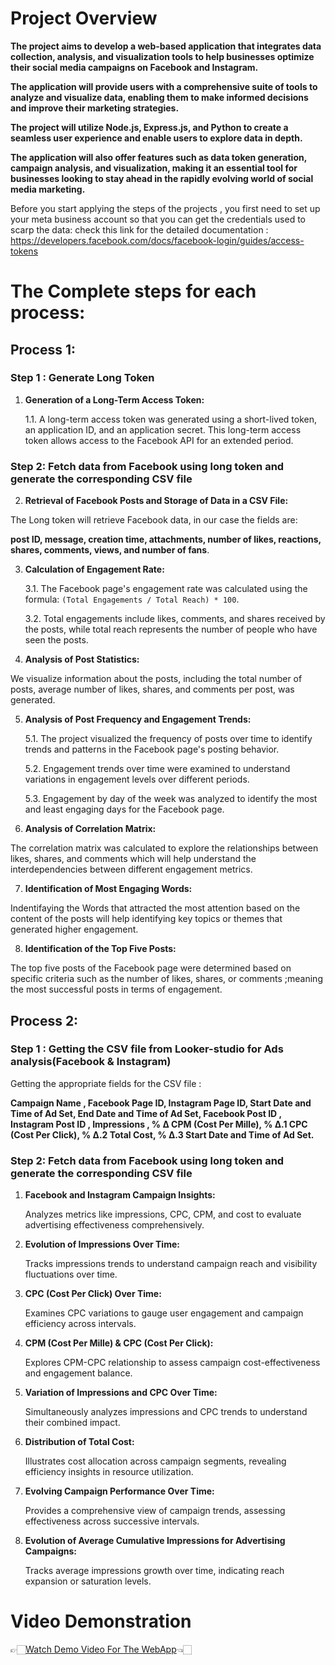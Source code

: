 # Project Overview

**The project aims to develop a web-based application that integrates data collection, analysis, and visualization tools to help businesses optimize their social media campaigns on Facebook and Instagram.**

**The application will provide users with a comprehensive suite of tools to analyze and visualize data, enabling them to make informed decisions and improve their marketing strategies.** 

**The project will utilize Node.js, Express.js, and Python to create a seamless user experience and enable users to explore data in depth.** 

**The application will also offer features such as data token generation, campaign analysis, and visualization, making it an essential tool for businesses looking to stay ahead in the rapidly evolving world of social media marketing.**

Before you start applying the steps of the projects , you first need to set up your meta business account so that you can get the credentials used to scarp the data:
check this link for the detailed documentation : https://developers.facebook.com/docs/facebook-login/guides/access-tokens

# The Complete steps for each process:

## Process 1:
### Step 1 : Generate Long Token

1. **Generation of a Long-Term Access Token:**
   
   1.1. A long-term access token was generated using a short-lived token, an application ID, and an application secret. This long-term access token allows access to the Facebook API for an extended period.
### Step 2: Fetch data from Facebook using long token and generate the corresponding CSV file
2. **Retrieval of Facebook Posts and Storage of Data in a CSV File:**

The Long token will retrieve Facebook data, in our case the fields are:

**post ID, message, creation time, attachments, number of likes, reactions, shares, comments, views, and number of fans**.

3. **Calculation of Engagement Rate:**
   
   3.1. The Facebook page's engagement rate was calculated using the formula: `(Total Engagements / Total Reach) * 100`.
   
   3.2. Total engagements include likes, comments, and shares received by the posts, while total reach represents the number of people who have seen the posts.

4. **Analysis of Post Statistics:**
   
  We visualize information about the posts, including the total number of posts, average number of likes, shares, and comments per post, was generated.
   
5. **Analysis of Post Frequency and Engagement Trends:**
   
   5.1. The project visualized the frequency of posts over time to identify trends and patterns in the Facebook page's posting behavior.
   
   5.2. Engagement trends over time were examined to understand variations in engagement levels over different periods.
   
   5.3. Engagement by day of the week was analyzed to identify the most and least engaging days for the Facebook page.

6. **Analysis of Correlation Matrix:**
    
The correlation matrix was calculated to explore the relationships between likes, shares, and comments which will help understand the interdependencies between different engagement metrics.

7. **Identification of Most Engaging Words:**
    
Indentifaying the Words that attracted the most attention based on the content of the posts will help identifying key topics or themes that generated higher engagement.

8. **Identification of the Top Five Posts:**
    
The top five posts of the Facebook page were determined based on specific criteria such as the number of likes, shares, or comments ;meaning the most successful posts in terms of engagement.
## Process 2:
### Step 1 : Getting the CSV file from Looker-studio for Ads analysis(Facebook & Instagram)
Getting the appropriate fields for the CSV file : 

**Campaign Name , Facebook Page ID, Instagram Page ID, Start Date and Time of Ad Set, End Date and Time of Ad Set, Facebook Post ID , Instagram Post ID , Impressions , % Δ CPM (Cost Per Mille), % Δ.1 CPC (Cost Per Click), % Δ.2 Total Cost, % Δ.3 Start Date and Time of Ad Set.**

### Step 2: Fetch data from Facebook using long token and generate the corresponding CSV file

1. **Facebook and Instagram Campaign Insights:**
   
   Analyzes metrics like impressions, CPC, CPM, and cost to evaluate advertising effectiveness comprehensively.

2. **Evolution of Impressions Over Time:**
   
   Tracks impressions trends to understand campaign reach and visibility fluctuations over time.

3. **CPC (Cost Per Click) Over Time:**
   
   Examines CPC variations to gauge user engagement and campaign efficiency across intervals.

4. **CPM (Cost Per Mille) & CPC (Cost Per Click):**
   
   Explores CPM-CPC relationship to assess campaign cost-effectiveness and engagement balance.

5. **Variation of Impressions and CPC Over Time:**
    
   Simultaneously analyzes impressions and CPC trends to understand their combined impact.

6. **Distribution of Total Cost:**
    
   Illustrates cost allocation across campaign segments, revealing efficiency insights in resource utilization.

7. **Evolving Campaign Performance Over Time:**
    
   Provides a comprehensive view of campaign trends, assessing effectiveness across successive intervals.

8. **Evolution of Average Cumulative Impressions for Advertising Campaigns:**
    
   Tracks average impressions growth over time, indicating reach expansion or saturation levels.

# Video Demonstration

👉🏻[Watch Demo Video For The WebApp](https://www.youtube.com/watch?v=OEIvDY33yss)👈🏻


